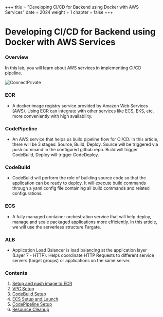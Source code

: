 +++
title = "Developing CI/CD for Backend using Docker with AWS Services"
date = 2024
weight = 1
chapter = false
+++

# Developing CI/CD for Backend using Docker with AWS Services

### Overview

In this lab, you will learn about AWS services in implementing CI/CD pipeline.

![ConnectPrivate](/images/WS2.png)

### ECR
- A docker image registry service provided by Amazon Web Services (AWS). Using ECR can integrate with other services like ECS, EKS, etc. more conveniently with high availability.

### CodePipeline
- An AWS service that helps us build pipeline flow for CI/CD. In this article, there will be 3 stages: Source, Build, Deploy. Source will be triggered via push command in the configured github repo. Build will trigger CodeBuild, Deploy will trigger CodeDeploy.

### CodeBuild
- CodeBuild will perform the role of building source code so that the application can be ready to deploy. It will execute build commands through a yaml config file containing all build commands and related configurations.

### ECS
- A fully managed container orchestration service that will help deploy, manage and scale packaged applications more efficiently. In this article, we will use the serverless structure Fargate.

### ALB
- Application Load Balancer is load balancing at the application layer (Layer 7 - HTTP). Helps coordinate HTTP Requests to different service servers (target groups) or applications on the same server.

### Contents

1. [Setup and push image to ECR](1-SetupECR/)
2. [VPC Setup](2-VPC/)
3. [CodeBuild Setup](3-CodeBuild/)
4. [ECS Setup and Launch](4-ECS/)
5. [CodePipeline Setup](5-Portfwd/)
6. [Resource Cleanup](6-cleanup/)

